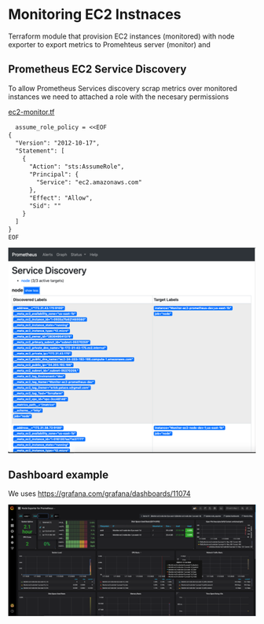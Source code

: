 # Monitoring EC2 Instnaces

Terraform module that provision EC2 instances (monitored) with node exporter to export metrics to Promehteus server (monitor)
and 

## Prometheus EC2 Service Discovery

To allow Prometheus Services discovery scrap metrics over monitored instances we need to attached a role with the necesary permissions 

[ec2-monitor.tf](modules/ec2-monitor/ec2-monitor.tf#L5-L12)
```
  assume_role_policy = <<EOF
{
  "Version": "2012-10-17",
  "Statement": [
    {
      "Action": "sts:AssumeRole",
      "Principal": {
        "Service": "ec2.amazonaws.com"
      },
      "Effect": "Allow",
      "Sid": ""
    }
  ]
}
EOF
```

![](services_discovery.png)

## Dashboard example

We uses https://grafana.com/grafana/dashboards/11074 

![](dashboard.png)